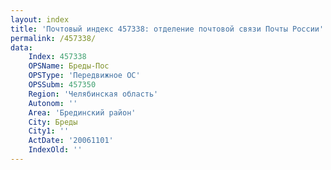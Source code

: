```yaml
---
layout: index
title: 'Почтовый индекс 457338: отделение почтовой связи Почты России'
permalink: /457338/
data:
    Index: 457338
    OPSName: Бреды-Пос
    OPSType: 'Передвижное ОС'
    OPSSubm: 457350
    Region: 'Челябинская область'
    Autonom: ''
    Area: 'Брединский район'
    City: Бреды
    City1: ''
    ActDate: '20061101'
    IndexOld: ''
---
```

